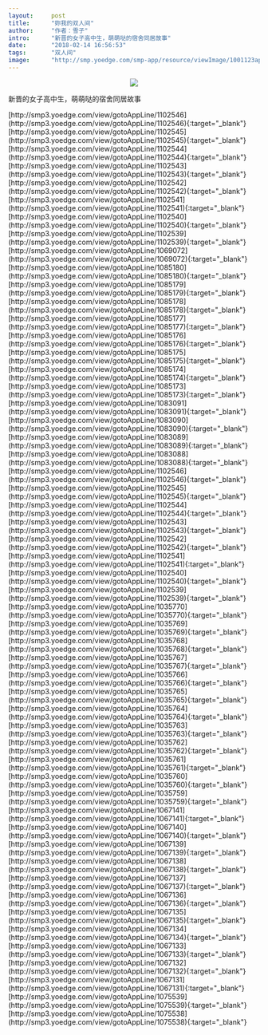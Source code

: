 ```yaml
---
layout:     post
title:      "妳我的双人间"
author:     "作者：雪子"
intro:      "新晋的女子高中生，萌萌哒的宿舍同居故事"
date:       "2018-02-14 16:56:53"
tags:       "双人间"
image:      "http://smp.yoedge.com/smp-app/resource/viewImage/1001123appline.png"
---
```

<div style="text-align: center">
<p><img src="http://smp.yoedge.com/smp-app/resource/viewImage/1001123appline.png"/></p>
</div>
<p class="post-meta">
<span>新晋的女子高中生，萌萌哒的宿舍同居故事</span>
</p>
[http://smp3.yoedge.com/view/gotoAppLine/1102546](http://smp3.yoedge.com/view/gotoAppLine/1102546){:target="_blank"}
[http://smp3.yoedge.com/view/gotoAppLine/1102545](http://smp3.yoedge.com/view/gotoAppLine/1102545){:target="_blank"}
[http://smp3.yoedge.com/view/gotoAppLine/1102544](http://smp3.yoedge.com/view/gotoAppLine/1102544){:target="_blank"}
[http://smp3.yoedge.com/view/gotoAppLine/1102543](http://smp3.yoedge.com/view/gotoAppLine/1102543){:target="_blank"}
[http://smp3.yoedge.com/view/gotoAppLine/1102542](http://smp3.yoedge.com/view/gotoAppLine/1102542){:target="_blank"}
[http://smp3.yoedge.com/view/gotoAppLine/1102541](http://smp3.yoedge.com/view/gotoAppLine/1102541){:target="_blank"}
[http://smp3.yoedge.com/view/gotoAppLine/1102540](http://smp3.yoedge.com/view/gotoAppLine/1102540){:target="_blank"}
[http://smp3.yoedge.com/view/gotoAppLine/1102539](http://smp3.yoedge.com/view/gotoAppLine/1102539){:target="_blank"}
[http://smp3.yoedge.com/view/gotoAppLine/1069072](http://smp3.yoedge.com/view/gotoAppLine/1069072){:target="_blank"}
[http://smp3.yoedge.com/view/gotoAppLine/1085180](http://smp3.yoedge.com/view/gotoAppLine/1085180){:target="_blank"}
[http://smp3.yoedge.com/view/gotoAppLine/1085179](http://smp3.yoedge.com/view/gotoAppLine/1085179){:target="_blank"}
[http://smp3.yoedge.com/view/gotoAppLine/1085178](http://smp3.yoedge.com/view/gotoAppLine/1085178){:target="_blank"}
[http://smp3.yoedge.com/view/gotoAppLine/1085177](http://smp3.yoedge.com/view/gotoAppLine/1085177){:target="_blank"}
[http://smp3.yoedge.com/view/gotoAppLine/1085176](http://smp3.yoedge.com/view/gotoAppLine/1085176){:target="_blank"}
[http://smp3.yoedge.com/view/gotoAppLine/1085175](http://smp3.yoedge.com/view/gotoAppLine/1085175){:target="_blank"}
[http://smp3.yoedge.com/view/gotoAppLine/1085174](http://smp3.yoedge.com/view/gotoAppLine/1085174){:target="_blank"}
[http://smp3.yoedge.com/view/gotoAppLine/1085173](http://smp3.yoedge.com/view/gotoAppLine/1085173){:target="_blank"}
[http://smp3.yoedge.com/view/gotoAppLine/1083091](http://smp3.yoedge.com/view/gotoAppLine/1083091){:target="_blank"}
[http://smp3.yoedge.com/view/gotoAppLine/1083090](http://smp3.yoedge.com/view/gotoAppLine/1083090){:target="_blank"}
[http://smp3.yoedge.com/view/gotoAppLine/1083089](http://smp3.yoedge.com/view/gotoAppLine/1083089){:target="_blank"}
[http://smp3.yoedge.com/view/gotoAppLine/1083088](http://smp3.yoedge.com/view/gotoAppLine/1083088){:target="_blank"}
[http://smp3.yoedge.com/view/gotoAppLine/1102546](http://smp3.yoedge.com/view/gotoAppLine/1102546){:target="_blank"}
[http://smp3.yoedge.com/view/gotoAppLine/1102545](http://smp3.yoedge.com/view/gotoAppLine/1102545){:target="_blank"}
[http://smp3.yoedge.com/view/gotoAppLine/1102544](http://smp3.yoedge.com/view/gotoAppLine/1102544){:target="_blank"}
[http://smp3.yoedge.com/view/gotoAppLine/1102543](http://smp3.yoedge.com/view/gotoAppLine/1102543){:target="_blank"}
[http://smp3.yoedge.com/view/gotoAppLine/1102542](http://smp3.yoedge.com/view/gotoAppLine/1102542){:target="_blank"}
[http://smp3.yoedge.com/view/gotoAppLine/1102541](http://smp3.yoedge.com/view/gotoAppLine/1102541){:target="_blank"}
[http://smp3.yoedge.com/view/gotoAppLine/1102540](http://smp3.yoedge.com/view/gotoAppLine/1102540){:target="_blank"}
[http://smp3.yoedge.com/view/gotoAppLine/1102539](http://smp3.yoedge.com/view/gotoAppLine/1102539){:target="_blank"}
[http://smp3.yoedge.com/view/gotoAppLine/1035770](http://smp3.yoedge.com/view/gotoAppLine/1035770){:target="_blank"}
[http://smp3.yoedge.com/view/gotoAppLine/1035769](http://smp3.yoedge.com/view/gotoAppLine/1035769){:target="_blank"}
[http://smp3.yoedge.com/view/gotoAppLine/1035768](http://smp3.yoedge.com/view/gotoAppLine/1035768){:target="_blank"}
[http://smp3.yoedge.com/view/gotoAppLine/1035767](http://smp3.yoedge.com/view/gotoAppLine/1035767){:target="_blank"}
[http://smp3.yoedge.com/view/gotoAppLine/1035766](http://smp3.yoedge.com/view/gotoAppLine/1035766){:target="_blank"}
[http://smp3.yoedge.com/view/gotoAppLine/1035765](http://smp3.yoedge.com/view/gotoAppLine/1035765){:target="_blank"}
[http://smp3.yoedge.com/view/gotoAppLine/1035764](http://smp3.yoedge.com/view/gotoAppLine/1035764){:target="_blank"}
[http://smp3.yoedge.com/view/gotoAppLine/1035763](http://smp3.yoedge.com/view/gotoAppLine/1035763){:target="_blank"}
[http://smp3.yoedge.com/view/gotoAppLine/1035762](http://smp3.yoedge.com/view/gotoAppLine/1035762){:target="_blank"}
[http://smp3.yoedge.com/view/gotoAppLine/1035761](http://smp3.yoedge.com/view/gotoAppLine/1035761){:target="_blank"}
[http://smp3.yoedge.com/view/gotoAppLine/1035760](http://smp3.yoedge.com/view/gotoAppLine/1035760){:target="_blank"}
[http://smp3.yoedge.com/view/gotoAppLine/1035759](http://smp3.yoedge.com/view/gotoAppLine/1035759){:target="_blank"}
[http://smp3.yoedge.com/view/gotoAppLine/1067141](http://smp3.yoedge.com/view/gotoAppLine/1067141){:target="_blank"}
[http://smp3.yoedge.com/view/gotoAppLine/1067140](http://smp3.yoedge.com/view/gotoAppLine/1067140){:target="_blank"}
[http://smp3.yoedge.com/view/gotoAppLine/1067139](http://smp3.yoedge.com/view/gotoAppLine/1067139){:target="_blank"}
[http://smp3.yoedge.com/view/gotoAppLine/1067138](http://smp3.yoedge.com/view/gotoAppLine/1067138){:target="_blank"}
[http://smp3.yoedge.com/view/gotoAppLine/1067137](http://smp3.yoedge.com/view/gotoAppLine/1067137){:target="_blank"}
[http://smp3.yoedge.com/view/gotoAppLine/1067136](http://smp3.yoedge.com/view/gotoAppLine/1067136){:target="_blank"}
[http://smp3.yoedge.com/view/gotoAppLine/1067135](http://smp3.yoedge.com/view/gotoAppLine/1067135){:target="_blank"}
[http://smp3.yoedge.com/view/gotoAppLine/1067134](http://smp3.yoedge.com/view/gotoAppLine/1067134){:target="_blank"}
[http://smp3.yoedge.com/view/gotoAppLine/1067133](http://smp3.yoedge.com/view/gotoAppLine/1067133){:target="_blank"}
[http://smp3.yoedge.com/view/gotoAppLine/1067132](http://smp3.yoedge.com/view/gotoAppLine/1067132){:target="_blank"}
[http://smp3.yoedge.com/view/gotoAppLine/1067131](http://smp3.yoedge.com/view/gotoAppLine/1067131){:target="_blank"}
[http://smp3.yoedge.com/view/gotoAppLine/1075539](http://smp3.yoedge.com/view/gotoAppLine/1075539){:target="_blank"}
[http://smp3.yoedge.com/view/gotoAppLine/1075538](http://smp3.yoedge.com/view/gotoAppLine/1075538){:target="_blank"}


